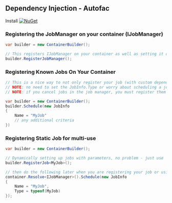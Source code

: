 ## Dependency Injection - Autofac

Install [![NuGet](https://img.shields.io/nuget/v/Plugin.Jobs.Autofac.svg?maxAge=2592000)](https://www.nuget.org/packages/Plugin.Jobs.Autofac/)


### Registering the JobManager on your container (IJobManager)
```csharp
var builder = new ContainerBuilder();

// This registers IJobManager on your container as well as setting it on CrossJobs.Current
builder.RegisterJobManager();
```

### Registering Known Jobs On Your Container 
```csharp
// This is a nice way to not only register your job (with custom dependencies on the container), but also set it up with the job framework
// NOTE: no need to set the JobInfo.Type or worry about scheduling a job that already exists, we just update the details
// NOTE: if you cancel jobs in the job manager, you must register them using the standard IJobManager.Schedule even though you used the ContainerBuilder.Schedule previously

var builder = new ContainerBuilder();
builder.Schedule(new JobInfo 
{
    Name = "MyJob"
    // any additional criteria
})

```

### Registering Static Job for multi-use

```csharp
var builder = new ContainerBuilder();

// Dynamically setting up jobs with parameters, no problem - just use
builder.RegisterJob<MyJob>();

// then do the following later when you are registering your job or using it with multiple parameter sets
container.Resolve<IJobManager>().Schedule(new JobInfo 
{
    Name = "MyJob",
    Type = typeof(MyJob)
});
```